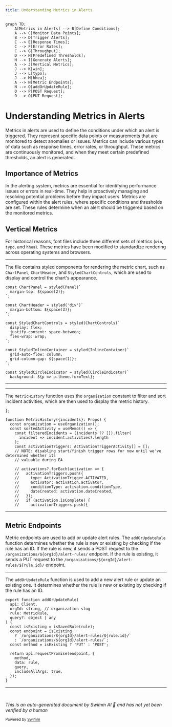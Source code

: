 ```yaml
---
title: Understanding Metrics in Alerts
---
```

```mermaid
graph TD;
    A[Metrics in Alerts] --> B[Define Conditions];
    A --> C[Monitor Data Points];
    B --> D[Trigger Alerts];
    C --> E[Response Times];
    C --> F[Error Rates];
    C --> G[Throughput];
    D --> H[Predefined Thresholds];
    H --> I[Generate Alerts];
    A --> J[Vertical Metrics];
    J --> K[win];
    J --> L[typo];
    J --> M[hhea];
    A --> N[Metric Endpoints];
    N --> O[addOrUpdateRule];
    O --> P[POST Request];
    O --> Q[PUT Request];
```

# Understanding Metrics in Alerts

Metrics in alerts are used to define the conditions under which an alert is triggered. They represent specific data points or measurements that are monitored to detect anomalies or issues. Metrics can include various types of data such as response times, error rates, or throughput. These metrics are continuously monitored, and when they meet certain predefined thresholds, an alert is generated.

## Importance of Metrics

In the alerting system, metrics are essential for identifying performance issues or errors in real-time. They help in proactively managing and resolving potential problems before they impact users. Metrics are configured within the alert rules, where specific conditions and thresholds are set. These rules determine when an alert should be triggered based on the monitored metrics.

## Vertical Metrics

For historical reasons, font files include three different sets of metrics (`win`, `typo`, and `hhea`). These metrics have been modified to standardize rendering across operating systems and browsers.

<SwmSnippet path="/static/app/views/alerts/rules/metric/details/metricChart.tsx" line="653">

---

The file contains styled components for rendering the metric chart, such as <SwmToken path="static/app/views/alerts/rules/metric/details/metricChart.tsx" pos="653:2:2" line-data="const ChartPanel = styled(Panel)`">`ChartPanel`</SwmToken>, <SwmToken path="static/app/views/alerts/rules/metric/details/metricChart.tsx" pos="657:2:2" line-data="const ChartHeader = styled(&#39;div&#39;)`">`ChartHeader`</SwmToken>, and <SwmToken path="static/app/views/alerts/rules/metric/details/metricChart.tsx" pos="661:2:2" line-data="const StyledChartControls = styled(ChartControls)`">`StyledChartControls`</SwmToken>, which are used to display and control the chart's appearance.

```tsx
const ChartPanel = styled(Panel)`
  margin-top: ${space(2)};
`;

const ChartHeader = styled('div')`
  margin-bottom: ${space(3)};
`;

const StyledChartControls = styled(ChartControls)`
  display: flex;
  justify-content: space-between;
  flex-wrap: wrap;
`;

const StyledInlineContainer = styled(InlineContainer)`
  grid-auto-flow: column;
  grid-column-gap: ${space(1)};
`;

const StyledCircleIndicator = styled(CircleIndicator)`
  background: ${p => p.theme.formText};
```

---

</SwmSnippet>

<SwmSnippet path="/static/app/views/alerts/rules/metric/details/metricHistory.tsx" line="21">

---

The <SwmToken path="static/app/views/alerts/rules/metric/details/metricHistory.tsx" pos="23:2:2" line-data="function MetricHistory({incidents}: Props) {">`MetricHistory`</SwmToken> function uses the <SwmToken path="static/app/views/alerts/rules/metric/details/metricHistory.tsx" pos="24:3:3" line-data="  const organization = useOrganization();">`organization`</SwmToken> constant to filter and sort incident activities, which are then used to display the metric history.

```tsx
};

function MetricHistory({incidents}: Props) {
  const organization = useOrganization();
  const sortedActivity = useMemo(() => {
    const filteredIncidents = (incidents ?? []).filter(
      incident => incident.activities?.length
    );
    const activationTriggers: ActivationTriggerActivity[] = [];
    // NOTE: disabling start/finish trigger rows for now until we've determined whether its
    // valuable during EA

    // activations?.forEach(activation => {
    //   activationTriggers.push({
    //     type: ActivationTrigger.ACTIVATED,
    //     activator: activation.activator,
    //     conditionType: activation.conditionType,
    //     dateCreated: activation.dateCreated,
    //   });
    //   if (activation.isComplete) {
    //     activationTriggers.push({
```

---

</SwmSnippet>

## Metric Endpoints

Metric endpoints are used to add or update alert rules. The <SwmToken path="static/app/views/alerts/rules/metric/actions.tsx" pos="17:4:4" line-data="export function addOrUpdateRule(">`addOrUpdateRule`</SwmToken> function determines whether the rule is new or existing by checking if the rule has an ID. If the rule is new, it sends a POST request to the `/organizations/${orgId}/alert-rules/` endpoint. If the rule is existing, it sends a PUT request to the `/organizations/${orgId}/alert-rules/${rule.id}/` endpoint.

<SwmSnippet path="/static/app/views/alerts/rules/metric/actions.tsx" line="17">

---

The <SwmToken path="static/app/views/alerts/rules/metric/actions.tsx" pos="17:4:4" line-data="export function addOrUpdateRule(">`addOrUpdateRule`</SwmToken> function is used to add a new alert rule or update an existing one. It determines whether the rule is new or existing by checking if the rule has an ID.

```tsx
export function addOrUpdateRule(
  api: Client,
  orgId: string, // organization slug
  rule: MetricRule,
  query?: object | any
) {
  const isExisting = isSavedRule(rule);
  const endpoint = isExisting
    ? `/organizations/${orgId}/alert-rules/${rule.id}/`
    : `/organizations/${orgId}/alert-rules/`;
  const method = isExisting ? 'PUT' : 'POST';

  return api.requestPromise(endpoint, {
    method,
    data: rule,
    query,
    includeAllArgs: true,
  });
}
```

---

</SwmSnippet>

&nbsp;

*This is an auto-generated document by Swimm AI 🌊 and has not yet been verified by a human*

<SwmMeta version="3.0.0" repo-id="Z2l0aHViJTNBJTNBc2VudHJ5LWRlbW8tMSUzQSUzQVN3aW1tLURlbW8=" repo-name="sentry-demo-1" doc-type="overview"><sup>Powered by [Swimm](/)</sup></SwmMeta>
